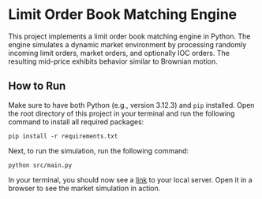# Limit Order Book Matching Engine
This project implements a limit order book matching engine in Python. The engine simulates a dynamic market environment by processing randomly incoming limit orders, market orders, and optionally IOC orders. The resulting mid-price exhibits behavior similar to Brownian motion.

## How to Run
Make sure to have both Python (e.g., version 3.12.3) and `pip` installed. Open the root directory of this project in your terminal and run the following command to install all required packages:

```
pip install -r requirements.txt
```

Next, to run the simulation, run the following command:
```
python src/main.py
```

In your terminal, you should now see a [link](http://localhost:5001) to your local server. Open it in a browser to see the market simulation in action.